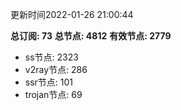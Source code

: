 更新时间2022-01-26 21:00:44

**总订阅: 73**
**总节点: 4812**
**有效节点: 2779**
- ss节点: 2323
- v2ray节点: 286
- ssr节点: 101
- trojan节点: 69
